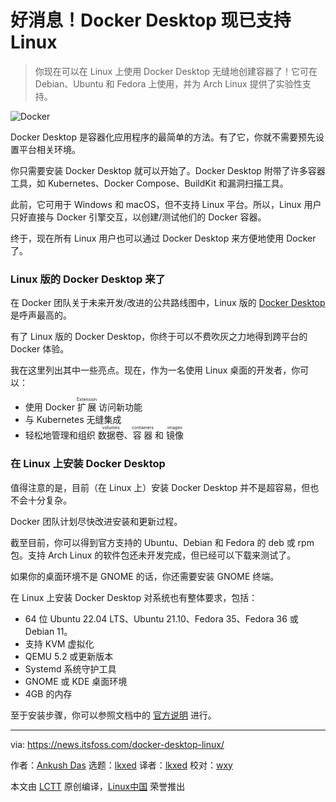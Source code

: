 [#]: subject: "Good News! Docker Desktop is Now Here for Linux Users"
[#]: via: "https://news.itsfoss.com/docker-desktop-linux/"
[#]: author: "Ankush Das https://news.itsfoss.com/author/ankush/"
[#]: collector: "lkxed"
[#]: translator: "lkxed"
[#]: reviewer: "wxy"
[#]: publisher: "wxy"
[#]: url: "https://linux.cn/article-14586-1.html"

好消息！Docker Desktop 现已支持 Linux
======

> 你现在可以在 Linux 上使用 Docker Desktop 无缝地创建容器了！它可在 Debian、Ubuntu 和 Fedora 上使用，并为 Arch Linux 提供了实验性支持。

![Docker][1]

Docker Desktop 是容器化应用程序的最简单的方法。有了它，你就不需要预先设置平台相关环境。

你只需要安装 Docker Desktop 就可以开始了。Docker Desktop 附带了许多容器工具，如 Kubernetes、Docker Compose、BuildKit 和漏洞扫描工具。

此前，它可用于 Windows 和 macOS，但不支持 Linux 平台。所以，Linux 用户只好直接与 Docker 引擎交互，以创建/测试他们的 Docker 容器。

终于，现在所有 Linux 用户也可以通过 Docker Desktop 来方便地使用 Docker 了。

### Linux 版的 Docker Desktop 来了

在 Docker 团队关于未来开发/改进的公共路线图中，Linux 版的 [Docker Desktop][2] 是呼声最高的。

有了 Linux 版的 Docker Desktop，你终于可以不费吹灰之力地得到跨平台的 Docker 体验。

我在这里列出其中一些亮点。现在，作为一名使用 Linux 桌面的开发者，你可以：

* 使用 Docker <ruby>扩展<rt>Extension</rt></ruby> 访问新功能
* 与 Kubernetes 无缝集成
* 轻松地管理和组织 <ruby>数据卷<rt>volumes</rt></ruby>、<ruby>容器<rt>containers</rt></ruby> 和 <ruby>镜像<rt>images</rt></ruby>

### 在 Linux 上安装 Docker Desktop

值得注意的是，目前（在 Linux 上）安装 Docker Desktop 并不是超容易，但也不会十分复杂。

Docker 团队计划尽快改进安装和更新过程。

截至目前，你可以得到官方支持的 Ubuntu、Debian 和 Fedora 的 deb 或 rpm 包。支持 Arch Linux 的软件包还未开发完成，但已经可以下载来测试了。

如果你的桌面环境不是 GNOME 的话，你还需要安装 GNOME 终端。

在 Linux 上安装 Docker Desktop 对系统也有整体要求，包括：

* 64 位 Ubuntu 22.04 LTS、Ubuntu 21.10、Fedora 35、Fedora 36 或 Debian 11。
* 支持 KVM 虚拟化
* QEMU 5.2 或更新版本
* Systemd 系统守护工具
* GNOME 或 KDE 桌面环境
* 4GB 的内存

至于安装步骤，你可以参照文档中的 [官方说明][3] 进行。

--------------------------------------------------------------------------------

via: https://news.itsfoss.com/docker-desktop-linux/

作者：[Ankush Das][a]
选题：[lkxed][b]
译者：[lkxed](https://github.com/lkxed)
校对：[wxy](https://github.com/wxy)

本文由 [LCTT](https://github.com/LCTT/TranslateProject) 原创编译，[Linux中国](https://linux.cn/) 荣誉推出

[a]: https://news.itsfoss.com/author/ankush/
[b]: https://github.com/lkxed
[1]: https://news.itsfoss.com/wp-content/uploads/2022/05/docker-desktop-available-on-linux.jpg
[2]: https://www.docker.com/products/docker-desktop/
[3]: https://docs.docker.com/desktop/linux/install/
